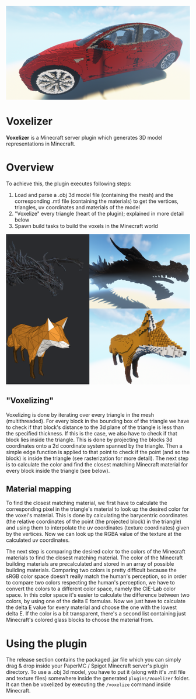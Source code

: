 ![screenshot](docs/screenshots/screenshot.png)

# Voxelizer

**Voxelizer** is a Minecraft server plugin which generates 3D model representations in Minecraft.

# Overview

To achieve this, the plugin executes following steps:

1. Load and parse a .obj 3d model file (containing the mesh) and the corresponding .mtl file (containing the materials) to get the vertices, triangles, uv coordinates and materials of the model
2. "Voxelize" every triangle (heart of the plugin); explained in more detail below
3. Spawn build tasks to build the voxels in the Minecraft world

![comparison](docs/screenshots/comparison.png)

## "Voxelizing"

Voxelizing is done by iterating over every triangle in the mesh (multithreaded). For every block in the bounding box of the triangle we have to check if that block's distance to the 3d plane of the triangle is less than the specified thickness. If this is the case, we also have to check if that block lies inside the triangle. This is done by projecting the blocks 3d coordinates onto a 2d coordinate system spanned by the triangle. Then a simple edge function is applied to that point to check if the point (and so the block) is inside the triangle (see rasterization for more detail). The next step is to calculate the color and find the closest matching Minecraft material for every block inside the triangle (see below).

## Material mapping

To find the closest matching material, we first have to calculate the corresponding pixel in the triangle's material to look up the desired color for the voxel's material. This is done by calculating the barycentric coordinates (the relative coordinates of the point (the projected block) in the triangle) and using them to interpolate the uv coordinates (texture coordinates) given by the vertices. Now we can look up the RGBA value of the texture at the calculated uv coordinates.

The next step is comparing the desired color to the colors of the Minecraft materials to find the closest matching material. The color of the Minecraft building materials are precalculated and stored in an array of possible building materials. Comparing two colors is pretty difficult because the sRGB color space doesn't really match the human's perception, so in order to compare two colors respecting the human's perception, we have to convert the colors to a different color space, namely the CIE-Lab color space. In this color space it's easier to calculate the difference between two colors, by using one of the delta E formulas. Now we just have to calculate the delta E value for every material and choose the one with the lowest delta E. If the color is a bit transparent, there's a second list containing just Minecraft's colored glass blocks to choose the material from.

# Using the plugin

The release section contains the packaged .jar file which you can simply drag & drop inside your PaperMC / Spigot Minecraft server's plugin directory. To use a .obj 3d model, you have to put it (along with it's .mtl file and texture files) somewhere inside the generated `plugins/Voxelizer` folder. It can then be voxelized by executing the `/voxelize` command inside Minecraft.
